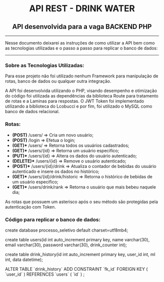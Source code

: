 <h1 align="center">API REST - DRINK WATER</h1>
<h2 align="center">API desenvolvida para a vaga BACKEND PHP</h2>
<hr>
<p>
    Nesse documento deixarei as instruções de como utilizar a API bem como as tecnologias utilizadas e o passo a passo
    para replicar o banco de dados:
</p>
<hr>
<h3>Sobre as Tecnologias Utilizadas: </h3>
<p>
    Para esse projeto não foi utilizado nenhum Framework para manipulação de rotas, banco de dados ou qualquer outra integração.
</p>
<p>
    A API foi desenvolvida utilizando o PHP, visando desempenho e otimização do código foi utilizada as dependências da
    biblioteca Route para tratamento de rotas e a Laminas para respostas. O JWT Token foi implementado utilizando a biblioteca
    do Lcobucci e por fim, foi utilizado o MySQL como banco de dados relacional.
</p>
<h3>Rotas: </h3>
<ul>
    <li> <strong>(POST)</strong> /users/ => Cria um novo usuário;</li>
    <li> <strong>(POST)</strong> /login => Efetua o login;</li>
    <li> <strong>(GET)*</strong> /users/ => Retorna todos os usuários cadastrados;</li>
    <li> <strong>(GET)*</strong> /users/{id} => Retorna um usuário especifico;</li>
    <li> <strong>(PUT)*</strong> /users/{id} => Altera os dados do usuário autenticado;</li>
    <li> <strong>(DELETE)*</strong> /users/{id} => Remove o usuário autenticado;</li>
    <li> <strong>(POST)*</strong> /users/{id}/drink => Atualiza o contador de bebidas do usuário autenticado e insere os dados no histórico;</li>
    <li> <strong>(GET)*</strong> /users/{id}/drink/historic => Retorna o histórico de bebidas de um usuário especifico;</li>
    <li> <strong>(GET)*</strong> /users/drink/rank => Retorna o usuário que mais bebeu naquele dia;</li>
</ul>
<p>
    As rotas que possuem um asterisco após o seu método são protegidas pela autenticação com Token.
</p>
<h3>Código para replicar o banco de dados:</h3>
<p>
    create database processo_seletivo default charset=utf8mb4;
</p>
<p>
    create table users(id int auto_increment primary key, name varchar(30), email varchar(30), password varchar(30), drink_counter int);
</p>
<p>
    create table drink_history(id int auto_increment primary key, user_id int, ml int, data datetime);
</p>
<p>
    ALTER TABLE `drink_history` ADD CONSTRAINT `fk_id` FOREIGN KEY ( `user_id` ) REFERENCES `users` ( `id` ) ;
</p>
